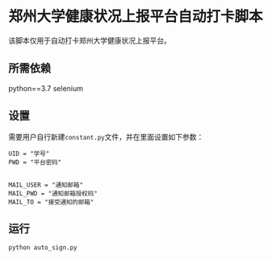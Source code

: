 # 郑州大学健康状况上报平台自动打卡脚本

该脚本仅用于自动打卡郑州大学健康状况上报平台。

## 所需依赖

python==3.7
selenium

## 设置

需要用户自行新建`constant.py`文件，并在里面设置如下参数：
```
UID = "学号"
PWD = "平台密码"


MAIL_USER = "通知邮箱"
MAIL_PWD = "通知邮箱授权码"
MAIL_TO = "接受通知的邮箱"
```

## 运行

`python auto_sign.py`